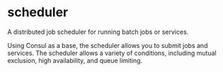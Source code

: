 # scheduler
A distributed job scheduler for running batch jobs or services.

Using Consul as a base, the scheduler allows you to submit jobs and services. The scheduler 
allows a variety of conditions, including mutual exclusion, high availability, and queue limiting.




